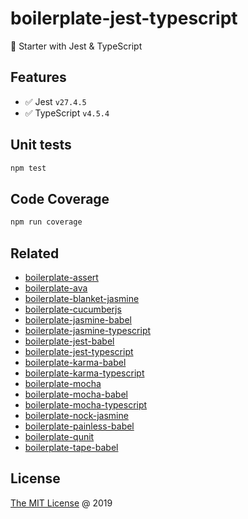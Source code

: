 # boilerplate-jest-typescript

🍴 Starter with Jest & TypeScript

## Features

- ✅ Jest `v27.4.5`
- ✅ TypeScript `v4.5.4`

## Unit tests

```bash
npm test
```

## Code Coverage

```bash
npm run coverage
```

## Related

- [boilerplate-assert](https://github.com/piecioshka/boilerplate-assert)
- [boilerplate-ava](https://github.com/piecioshka/boilerplate-ava)
- [boilerplate-blanket-jasmine](https://github.com/piecioshka/boilerplate-blanket-jasmine)
- [boilerplate-cucumberjs](https://github.com/piecioshka/boilerplate-cucumberjs)
- [boilerplate-jasmine-babel](https://github.com/piecioshka/boilerplate-jasmine-babel)
- [boilerplate-jasmine-typescript](https://github.com/piecioshka/boilerplate-jasmine-typescript)
- [boilerplate-jest-babel](https://github.com/piecioshka/boilerplate-jest-babel)
- [boilerplate-jest-typescript](https://github.com/piecioshka/boilerplate-jest-typescript)
- [boilerplate-karma-babel](https://github.com/piecioshka/boilerplate-karma-babel)
- [boilerplate-karma-typescript](https://github.com/piecioshka/boilerplate-karma-typescript)
- [boilerplate-mocha](https://github.com/piecioshka/boilerplate-mocha)
- [boilerplate-mocha-babel](https://github.com/piecioshka/boilerplate-mocha-babel)
- [boilerplate-mocha-typescript](https://github.com/piecioshka/boilerplate-mocha-typescript)
- [boilerplate-nock-jasmine](https://github.com/piecioshka/boilerplate-nock-jasmine)
- [boilerplate-painless-babel](https://github.com/piecioshka/boilerplate-painless-babel)
- [boilerplate-qunit](https://github.com/piecioshka/boilerplate-qunit)
- [boilerplate-tape-babel](https://github.com/piecioshka/boilerplate-tape-babel)

## License

[The MIT License](https://piecioshka.mit-license.org) @ 2019
